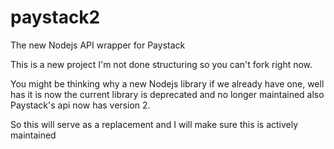 # paystack2
The new Nodejs API wrapper for Paystack


This is a new project I'm not done structuring so you can't fork right now.

You might be thinking why a new Nodejs library if we already have one, well has it is now the current library is deprecated and no longer maintained also Paystack's api now has version 2.

So this will serve as a replacement and I will make sure this is actively maintained
